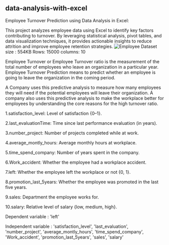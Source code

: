 ## data-analysis-with-excel
Employee Turnover Prediction using Data Analysis in Excel:

This project analyzes employee data using Excel to identify key factors contributing to turnover. By leveraging statistical analysis, pivot tables, and data visualization techniques, it provides actionable insights to reduce attrition and improve employee retention strategies.
![Employee](https://github.com/user-attachments/assets/8310f621-65de-4b96-8d11-4884623102eb)
Dataset size : 554KB Rows: 15000 columns: 10

Employee Turnover or Employee Turnover ratio is the measurement of the total number of employees who leave an organization in a particular year. Employee Turnover Prediction means to predict whether an employee is going to leave the organization in the coming period.

A Company uses this predictive analysis to measure how many employees they will need if the potential employees will leave their organization. A company also uses this predictive analysis to make the workplace better for employees by understanding the core reasons for the high turnover ratio.

1.satisfaction_level: Level of satisfaction {0–1}.

2.last_evaluationTime: Time since last performance evaluation (in years).

3.number_project: Number of projects completed while at work.

4.average_montly_hours: Average monthly hours at workplace.

5.time_spend_company: Number of years spent in the company.

6.Work_accident: Whether the employee had a workplace accident.

7.left: Whether the employee left the workplace or not {0, 1}.

8.promotion_last_5years: Whether the employee was promoted in the last five years.

9.sales: Department the employee works for.

10.salary: Relative level of salary {low, medium, high}.

Dependent variable : 'left'

Independent variable : 'satisfaction_level', 'last_evaluation', 'number_project', 'average_montly_hours', 'time_spend_company', 'Work_accident', 'promotion_last_5years', 'sales', 'salary'
